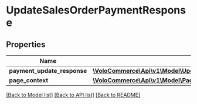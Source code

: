 # UpdateSalesOrderPaymentResponse

## Properties
Name | Type | Description | Notes
------------ | ------------- | ------------- | -------------
**payment_update_response** | [**\VoloCommerce\Api\v1\Model\UpdateSalesOrderPaymentResponseBean**](UpdateSalesOrderPaymentResponseBean.md) |  | [optional] 
**page_context** | [**\VoloCommerce\Api\v1\Model\PageContext**](PageContext.md) |  | [optional] 

[[Back to Model list]](../README.md#documentation-for-models) [[Back to API list]](../README.md#documentation-for-api-endpoints) [[Back to README]](../README.md)


